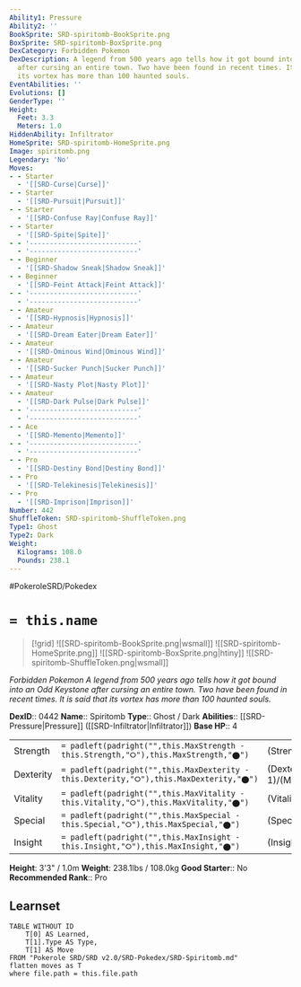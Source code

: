 ```yaml
---
Ability1: Pressure
Ability2: ''
BookSprite: SRD-spiritomb-BookSprite.png
BoxSprite: SRD-spiritomb-BoxSprite.png
DexCategory: Forbidden Pokemon
DexDescription: A legend from 500 years ago tells how it got bound into an Odd Keystone
  after cursing an entire town. Two have been found in recent times. It is said that
  its vortex has more than 100 haunted souls.
EventAbilities: ''
Evolutions: []
GenderType: ''
Height:
  Feet: 3.3
  Meters: 1.0
HiddenAbility: Infiltrator
HomeSprite: SRD-spiritomb-HomeSprite.png
Image: spiritomb.png
Legendary: 'No'
Moves:
- - Starter
  - '[[SRD-Curse|Curse]]'
- - Starter
  - '[[SRD-Pursuit|Pursuit]]'
- - Starter
  - '[[SRD-Confuse Ray|Confuse Ray]]'
- - Starter
  - '[[SRD-Spite|Spite]]'
- - '---------------------------'
  - '---------------------------'
- - Beginner
  - '[[SRD-Shadow Sneak|Shadow Sneak]]'
- - Beginner
  - '[[SRD-Feint Attack|Feint Attack]]'
- - '---------------------------'
  - '---------------------------'
- - Amateur
  - '[[SRD-Hypnosis|Hypnosis]]'
- - Amateur
  - '[[SRD-Dream Eater|Dream Eater]]'
- - Amateur
  - '[[SRD-Ominous Wind|Ominous Wind]]'
- - Amateur
  - '[[SRD-Sucker Punch|Sucker Punch]]'
- - Amateur
  - '[[SRD-Nasty Plot|Nasty Plot]]'
- - Amateur
  - '[[SRD-Dark Pulse|Dark Pulse]]'
- - '---------------------------'
  - '---------------------------'
- - Ace
  - '[[SRD-Memento|Memento]]'
- - '---------------------------'
  - '---------------------------'
- - Pro
  - '[[SRD-Destiny Bond|Destiny Bond]]'
- - Pro
  - '[[SRD-Telekinesis|Telekinesis]]'
- - Pro
  - '[[SRD-Imprison|Imprison]]'
Number: 442
ShuffleToken: SRD-spiritomb-ShuffleToken.png
Type1: Ghost
Type2: Dark
Weight:
  Kilograms: 108.0
  Pounds: 238.1
---
```


#PokeroleSRD/Pokedex

# `= this.name`

> [!grid]
> ![[SRD-spiritomb-BookSprite.png|wsmall]]
> ![[SRD-spiritomb-HomeSprite.png]]
> ![[SRD-spiritomb-BoxSprite.png|htiny]]
> ![[SRD-spiritomb-ShuffleToken.png|wsmall]]


*Forbidden Pokemon*
*A legend from 500 years ago tells how it got bound into an Odd Keystone after cursing an entire town. Two have been found in recent times. It is said that its vortex has more than 100 haunted souls.*

**DexID**:: 0442
**Name**:: Spiritomb
**Type**:: Ghost / Dark
**Abilities**:: [[SRD-Pressure|Pressure]] ([[SRD-Infiltrator|Infiltrator]])
**Base HP**:: 4

|           |                                                                                        |                                          |
| --------- | -------------------------------------------------------------------------------------- | ---------------------------------------- |
| Strength  | `= padleft(padright("",this.MaxStrength - this.Strength,"⭘"),this.MaxStrength,"⬤")`    | (Strength::2)/(MaxStrength::5)   |
| Dexterity | `= padleft(padright("",this.MaxDexterity - this.Dexterity,"⭘"),this.MaxDexterity,"⬤")` | (Dexterity:: 1)/(MaxDexterity::3) |
| Vitality  | `= padleft(padright("",this.MaxVitality - this.Vitality,"⭘"),this.MaxVitality,"⬤")`    | (Vitality::3)/(MaxVitality::6)   |
| Special   | `= padleft(padright("",this.MaxSpecial - this.Special,"⭘"),this.MaxSpecial,"⬤")`       | (Special::2)/(MaxSpecial::5)     |
| Insight   | `= padleft(padright("",this.MaxInsight - this.Insight,"⭘"),this.MaxInsight,"⬤")`       | (Insight::3)/(MaxInsight::6)     |

**Height**: 3'3" / 1.0m
**Weight**: 238.1lbs / 108.0kg
**Good Starter**:: No
**Recommended Rank**:: Pro

## Learnset

```dataview
TABLE WITHOUT ID
    T[0] AS Learned,
    T[1].Type AS Type,
    T[1] AS Move
FROM "Pokerole SRD/SRD v2.0/SRD-Pokedex/SRD-Spiritomb.md"
flatten moves as T
where file.path = this.file.path
```
